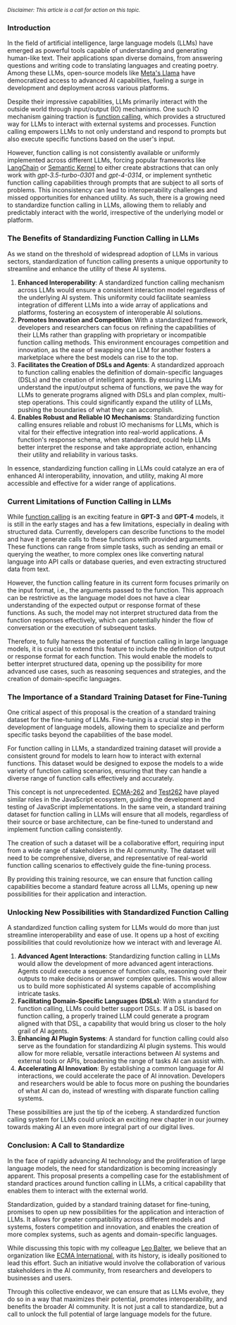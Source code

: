 <p><small><i>Disclaimer: This article is a call for action on this topic.</i></small></p>

### Introduction

In the field of artificial intelligence, large language models (LLMs) have emerged as powerful tools capable of understanding and generating human-like text. Their applications span diverse domains, from answering questions and writing code to translating languages and creating poetry. Among these LLMs, open-source models like [Meta's Llama](https://ai.facebook.com/blog/large-language-model-llama-meta-ai/) have democratized access to advanced AI capabilities, fueling a surge in development and deployment across various platforms.

Despite their impressive capabilities, LLMs primarily interact with the outside world through input/output (IO) mechanisms. One such IO mechanism gaining traction is [function calling](https://openai.com/blog/function-calling-and-other-api-updates), which provides a structured way for LLMs to interact with external systems and processes. Function calling empowers LLMs to not only understand and respond to prompts but also execute specific functions based on the user's input.

However, function calling is not consistently available or uniformly implemented across different LLMs, forcing popular frameworks like [LangChain](https://python.langchain.com/docs/get_started/introduction.html) or [Semantic Kernel](https://github.com/microsoft/semantic-kernel) to either create abstractions that can only work with _gpt-3.5-turbo-0301_ and _gpt-4-0314_, or implement synthetic function calling capabilities through prompts that are subject to all sorts of problems. This inconsistency can lead to interoperability challenges and missed opportunities for enhanced utility. As such, there is a growing need to standardize function calling in LLMs, allowing them to reliably and predictably interact with the world, irrespective of the underlying model or platform.


### The Benefits of Standardizing Function Calling in LLMs

As we stand on the threshold of widespread adoption of LLMs in various sectors, standardization of function calling presents a unique opportunity to streamline and enhance the utility of these AI systems.



1. **Enhanced Interoperability**: A standardized function calling mechanism across LLMs would ensure a consistent interaction model regardless of the underlying AI system. This uniformity could facilitate seamless integration of different LLMs into a wide array of applications and platforms, fostering an ecosystem of interoperable AI solutions.
2. **Promotes Innovation and Competition**: With a standardized framework, developers and researchers can focus on refining the capabilities of their LLMs rather than grappling with proprietary or incompatible function calling methods. This environment encourages competition and innovation, as the ease of swapping one LLM for another fosters a marketplace where the best models can rise to the top.
3. **Facilitates the Creation of DSLs and Agents**: A standardized approach to function calling enables the definition of domain-specific languages (DSLs) and the creation of intelligent agents. By ensuring LLMs understand the input/output schema of functions, we pave the way for LLMs to generate programs aligned with DSLs and plan complex, multi-step operations. This could significantly expand the utility of LLMs, pushing the boundaries of what they can accomplish.
4. **Enables Robust and Reliable IO Mechanisms**: Standardizing function calling ensures reliable and robust IO mechanisms for LLMs, which is vital for their effective integration into real-world applications. A function's response schema, when standardized, could help LLMs better interpret the response and take appropriate action, enhancing their utility and reliability in various tasks.

In essence, standardizing function calling in LLMs could catalyze an era of enhanced AI interoperability, innovation, and utility, making AI more accessible and effective for a wider range of applications.


### Current Limitations of Function Calling in LLMs

While [function calling](https://openai.com/blog/function-calling-and-other-api-updates) is an exciting feature in **GPT-3** and **GPT-4** models, it is still in the early stages and has a few limitations, especially in dealing with structured data. Currently, developers can describe functions to the model and have it generate calls to these functions with provided arguments. These functions can range from simple tasks, such as sending an email or querying the weather, to more complex ones like converting natural language into API calls or database queries, and even extracting structured data from text.

However, the function calling feature in its current form focuses primarily on the input format, i.e., the arguments passed to the function. This approach can be restrictive as the language model does not have a clear understanding of the expected output or response format of these functions. As such, the model may not interpret structured data from the function responses effectively, which can potentially hinder the flow of conversation or the execution of subsequent tasks.

Therefore, to fully harness the potential of function calling in large language models, it is crucial to extend this feature to include the definition of output or response format for each function. This would enable the models to better interpret structured data, opening up the possibility for more advanced use cases, such as reasoning sequences and strategies, and the creation of domain-specific languages​.


### The Importance of a Standard Training Dataset for Fine-Tuning

One critical aspect of this proposal is the creation of a standard training dataset for the fine-tuning of LLMs. Fine-tuning is a crucial step in the development of language models, allowing them to specialize and perform specific tasks beyond the capabilities of the base model.

For function calling in LLMs, a standardized training dataset will provide a consistent ground for models to learn how to interact with external functions. This dataset would be designed to expose the models to a wide variety of function calling scenarios, ensuring that they can handle a diverse range of function calls effectively and accurately.

This concept is not unprecedented. [ECMA-262](http://www.ecma-international.org/publications/standards/Ecma-262.htm) and [Test262](https://github.com/tc39/test262) have played similar roles in the JavaScript ecosystem, guiding the development and testing of JavaScript implementations. In the same vein, a standard training dataset for function calling in LLMs will ensure that all models, regardless of their source or base architecture, can be fine-tuned to understand and implement function calling consistently.

The creation of such a dataset will be a collaborative effort, requiring input from a wide range of stakeholders in the AI community. The dataset will need to be comprehensive, diverse, and representative of real-world function calling scenarios to effectively guide the fine-tuning process.

By providing this training resource, we can ensure that function calling capabilities become a standard feature across all LLMs, opening up new possibilities for their application and interaction.


### Unlocking New Possibilities with Standardized Function Calling

A standardized function calling system for LLMs would do more than just streamline interoperability and ease of use. It opens up a host of exciting possibilities that could revolutionize how we interact with and leverage AI.



1. **Advanced Agent Interactions**: Standardizing function calling in LLMs would allow the development of more advanced agent interactions. Agents could execute a sequence of function calls, reasoning over their outputs to make decisions or answer complex queries. This would allow us to build more sophisticated AI systems capable of accomplishing intricate tasks.
2. **Facilitating Domain-Specific Languages (DSLs)**: With a standard for function calling, LLMs could better support DSLs. If a DSL is based on function calling, a properly trained LLM could generate a program aligned with that DSL, a capability that would bring us closer to the holy grail of AI agents.
3. **Enhancing AI Plugin Systems**: A standard for function calling could also serve as the foundation for standardizing AI plugin systems. This would allow for more reliable, versatile interactions between AI systems and external tools or APIs, broadening the range of tasks AI can assist with.
4. **Accelerating AI Innovation**: By establishing a common language for AI interactions, we could accelerate the pace of AI innovation. Developers and researchers would be able to focus more on pushing the boundaries of what AI can do, instead of wrestling with disparate function calling systems.

These possibilities are just the tip of the iceberg. A standardized function calling system for LLMs could unlock an exciting new chapter in our journey towards making AI an even more integral part of our digital lives.


### Conclusion: A Call to Standardize

In the face of rapidly advancing AI technology and the proliferation of large language models, the need for standardization is becoming increasingly apparent. This proposal presents a compelling case for the establishment of standard practices around function calling in LLMs, a critical capability that enables them to interact with the external world.

Standardization, guided by a standard training dataset for fine-tuning, promises to open up new possibilities for the application and interaction of LLMs. It allows for greater compatibility across different models and systems, fosters competition and innovation, and enables the creation of more complex systems, such as agents and domain-specific languages.

While discussing this topic with my colleague [Leo Balter](https://twitter.com/leobalter), we believe that an organization like [ECMA International](http://www.ecma-international.org), with its history, is ideally positioned to lead this effort. Such an initiative would involve the collaboration of various stakeholders in the AI community, from researchers and developers to businesses and users.

Through this collective endeavor, we can ensure that as LLMs evolve, they do so in a way that maximizes their potential, promotes interoperability, and benefits the broader AI community. It is not just a call to standardize, but a call to unlock the full potential of large language models for the future.
